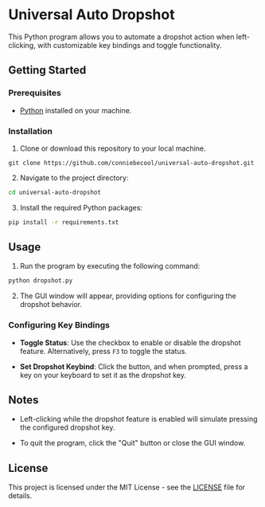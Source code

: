 

# Universal Auto Dropshot

This Python program allows you to automate a dropshot action when left-clicking, with customizable key bindings and toggle functionality.

## Getting Started

### Prerequisites

- [Python](https://www.python.org/downloads/) installed on your machine.

### Installation

1. Clone or download this repository to your local machine.

```
git clone https://github.com/conniebecool/universal-auto-dropshot.git

```

2. Navigate to the project directory:

```bash
cd universal-auto-dropshot
```

3. Install the required Python packages:

```bash
pip install -r requirements.txt
```

## Usage

1. Run the program by executing the following command:

```bash
python dropshot.py
```

2. The GUI window will appear, providing options for configuring the dropshot behavior.

### Configuring Key Bindings

- **Toggle Status**: Use the checkbox to enable or disable the dropshot feature. Alternatively, press `F3` to toggle the status.

- **Set Dropshot Keybind**: Click the button, and when prompted, press a key on your keyboard to set it as the dropshot key.

## Notes

- Left-clicking while the dropshot feature is enabled will simulate pressing the configured dropshot key.

- To quit the program, click the "Quit" button or close the GUI window.

## License

This project is licensed under the MIT License - see the [LICENSE](LICENSE) file for details.
